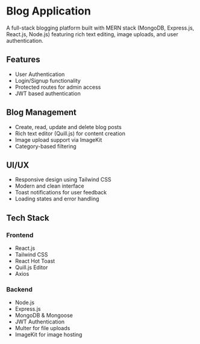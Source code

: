 # Blog Application
A full-stack blogging platform built with MERN stack (MongoDB, Express.js, React.js, Node.js) featuring rich text editing, image uploads, and user authentication.

## Features
- User Authentication
- Login/Signup functionality
- Protected routes for admin access
- JWT based authentication

## Blog Management
- Create, read, update and delete blog posts
- Rich text editor (Quill.js) for content creation
- Image upload support via ImageKit
- Category-based filtering

## UI/UX
- Responsive design using Tailwind CSS
- Modern and clean interface
- Toast notifications for user feedback
- Loading states and error handling

## Tech Stack
### Frontend
- React.js
- Tailwind CSS
- React Hot Toast
- Quill.js Editor
- Axios

### Backend
- Node.js
- Express.js
- MongoDB & Mongoose
- JWT Authentication
- Multer for file uploads
- ImageKit for image hosting